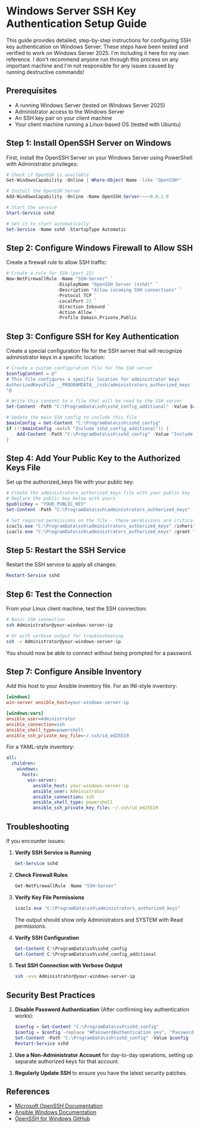 # Windows Server SSH Key Authentication Setup Guide

This guide provides detailed, step-by-step instructions for configuring SSH key authentication on Windows Server. These steps have been tested and verified to work on Windows Server 2025. I'm including it here for my own reference. I don't recommend anyone run through this process on any important machine and I'm not responsible for any issues caused by running destructive commands!

## Prerequisites

- A running Windows Server (tested on Windows Server 2025)
- Administrator access to the Windows Server
- An SSH key pair on your client machine
- Your client machine running a Linux-based OS (tested with Ubuntu)

## Step 1: Install OpenSSH Server on Windows

First, install the OpenSSH Server on your Windows Server using PowerShell with Administrator privileges:

```powershell
# Check if OpenSSH is available
Get-WindowsCapability -Online | Where-Object Name -like 'OpenSSH*'

# Install the OpenSSH Server
Add-WindowsCapability -Online -Name OpenSSH.Server~~~~0.0.1.0

# Start the service
Start-Service sshd

# Set it to start automatically
Set-Service -Name sshd -StartupType Automatic
```

## Step 2: Configure Windows Firewall to Allow SSH

Create a firewall rule to allow SSH traffic:

```powershell
# Create a rule for SSH (port 22)
New-NetFirewallRule -Name "SSH-Server" `
                   -DisplayName "OpenSSH Server (sshd)" `
                   -Description "Allow incoming SSH connections" `
                   -Protocol TCP `
                   -LocalPort 22 `
                   -Direction Inbound `
                   -Action Allow `
                   -Profile Domain,Private,Public
```

## Step 3: Configure SSH for Key Authentication

Create a special configuration file for the SSH server that will recognize administrator keys in a specific location:

```powershell
# Create a custom configuration file for the SSH server
$configContent = @"
# This file configures a specific location for administrator keys
AuthorizedKeysFile __PROGRAMDATA__/ssh/administrators_authorized_keys
"@

# Write this content to a file that will be read by the SSH server
Set-Content -Path "C:\ProgramData\ssh\sshd_config_additional" -Value $configContent

# Update the main SSH config to include this file
$mainConfig = Get-Content "C:\ProgramData\ssh\sshd_config"
if (!($mainConfig -match "Include sshd_config_additional")) {
    Add-Content -Path "C:\ProgramData\ssh\sshd_config" -Value "Include sshd_config_additional"
}
```

## Step 4: Add Your Public Key to the Authorized Keys File

Set up the authorized_keys file with your public key:

```powershell
# Create the administrators_authorized_keys file with your public key
# Replace the public key below with yours
$publicKey = "YOUR_PUBLIC_KEY"
Set-Content -Path "C:\ProgramData\ssh\administrators_authorized_keys" -Value $publicKey

# Set required permissions on the file - these permissions are critical for SSH security
icacls.exe "C:\ProgramData\ssh\administrators_authorized_keys" /inheritance:r
icacls.exe "C:\ProgramData\ssh\administrators_authorized_keys" /grant "Administrators:R" /grant "SYSTEM:R"
```

## Step 5: Restart the SSH Service

Restart the SSH service to apply all changes:

```powershell
Restart-Service sshd
```

## Step 6: Test the Connection

From your Linux client machine, test the SSH connection:

```bash
# Basic SSH connection
ssh Administrator@your-windows-server-ip

# Or with verbose output for troubleshooting
ssh -v Administrator@your-windows-server-ip
```

You should now be able to connect without being prompted for a password.

## Step 7: Configure Ansible Inventory

Add this host to your Ansible inventory file. For an INI-style inventory:

```ini
[windows]
win-server ansible_host=your-windows-server-ip

[windows:vars]
ansible_user=Administrator
ansible_connection=ssh
ansible_shell_type=powershell
ansible_ssh_private_key_file=~/.ssh/id_ed25519
```

For a YAML-style inventory:

```yaml
all:
  children:
    windows:
      hosts:
        win-server:
          ansible_host: your-windows-server-ip
          ansible_user: Administrator
          ansible_connection: ssh
          ansible_shell_type: powershell
          ansible_ssh_private_key_file: ~/.ssh/id_ed25519
```

## Troubleshooting

If you encounter issues:

1. **Verify SSH Service is Running**
   ```powershell
   Get-Service sshd
   ```

2. **Check Firewall Rules**
   ```powershell
   Get-NetFirewallRule -Name "SSH-Server"
   ```

3. **Verify Key File Permissions**
   ```powershell
   icacls.exe "C:\ProgramData\ssh\administrators_authorized_keys"
   ```
   The output should show only Administrators and SYSTEM with Read permissions.

4. **Verify SSH Configuration**
   ```powershell
   Get-Content C:\ProgramData\ssh\sshd_config
   Get-Content C:\ProgramData\ssh\sshd_config_additional
   ```

5. **Test SSH Connection with Verbose Output**
   ```bash
   ssh -vvv Administrator@your-windows-server-ip
   ```

## Security Best Practices

1. **Disable Password Authentication** (After confirming key authentication works):
   ```powershell
   $config = Get-Content "C:\ProgramData\ssh\sshd_config"
   $config = $config -replace "#PasswordAuthentication yes", "PasswordAuthentication no"
   Set-Content -Path "C:\ProgramData\ssh\sshd_config" -Value $config
   Restart-Service sshd
   ```

2. **Use a Non-Administrator Account** for day-to-day operations, setting up separate authorized keys for that account.

3. **Regularly Update SSH** to ensure you have the latest security patches.

## References

- [Microsoft OpenSSH Documentation](https://docs.microsoft.com/en-us/windows-server/administration/openssh/openssh_install_firstuse)
- [Ansible Windows Documentation](https://docs.ansible.com/ansible/latest/os_guide/windows_setup.html)
- [OpenSSH for Windows GitHub](https://github.com/PowerShell/Win32-OpenSSH)